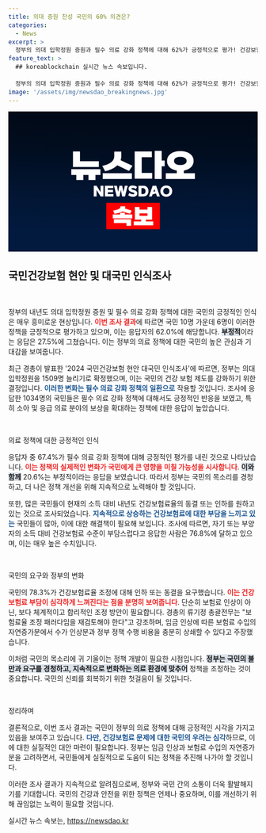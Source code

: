 ```yaml
---
title: 의대 증원 찬성 국민의 60% 의견은?
categories:
  - News
excerpt: >
  정부의 의대 입학정원 증원과 필수 의료 강화 정책에 대해 62%가 긍정적으로 평가! 건강보험료 동결·인하를 원하는 목소리도 78.3%로 급증. 국민의 건강을 위한 변화를 놓치지 마세요!
feature_text: >
  ## koreablockchain 실시간 뉴스 속보입니다.

  정부의 의대 입학정원 증원과 필수 의료 강화 정책에 대해 62%가 긍정적으로 평가! 건강보험료 동결·인하를 원하는 목소리도 78.3%로 급증. 국민의 건강을 위한 변화를 놓치지 마세요!
image: '/assets/img/newsdao_breakingnews.jpg'
---
```


<p><img src="/assets/img/newsdao_breakingnews.jpg" alt="koreablockchain 속보" /></p>

<h2 data-ke-size="size26">국민건강보험 현안 및 대국민 인식조사</h2>

<p data-ke-size="size16">&nbsp;</p>

<p>정부의 내년도 의대 입학정원 증원 및 필수 의료 강화 정책에 대한 국민의 긍정적인 인식은 매우 흥미로운 현상입니다. <b><span style="color: #ee2323;">이번 조사 결과</span></b>에 따르면 국민 10명 가운데 6명이 이러한 정책을 긍정적으로 평가하고 있으며, 이는 응답자의 62.0%에 해당합니다. <b><span style="background-color: #21538527;">부정적</span></b>이라는 응답은 27.5%에 그쳤습니다. 이는 정부의 의료 정책에 대한 국민의 높은 관심과 기대감을 보여줍니다. </p>

<p>최근 경총이 발표한 '2024 국민건강보험 현안 대국민 인식조사'에 따르면, 정부는 의대 입학정원을 1509명 늘리기로 확정했으며, 이는 국민의 건강 보험 제도를 강화하기 위한 결정입니다. <b><span style="color: #1a5490;">이러한 변화는 필수 의료 강화 정책의 일환으로</span></b> 작용할 것입니다. 조사에 응답한 1034명의 국민들은 필수 의료 강화 정책에 대해서도 긍정적인 반응을 보였고, 특히 소아 및 응급 의료 분야의 보상을 확대하는 정책에 대한 응답이 높았습니다. </p>

<p data-ke-size="size16">&nbsp;</p>

<p>의료 정책에 대한 긍정적인 인식</p>

<p>응답자 중 67.4%가 필수 의료 강화 정책에 대해 긍정적인 평가를 내린 것으로 나타났습니다. <b><span style="color: #ee2323;">이는 정책의 실제적인 변화가 국민에게 큰 영향을 미칠 가능성을 시사합니다</span></b>. <b><span style="background-color: #21538527;">이와 함께</span></b> 20.6%는 부정적이라는 응답을 보였습니다. 따라서 정부는 국민의 목소리를 경청하고, 더 나은 정책 개선을 위해 지속적으로 노력해야 할 것입니다. </p>

<p>또한, 많은 국민들이 현재의 소득 대비 내년도 건강보험료율의 동결 또는 인하를 원하고 있는 것으로 조사되었습니다. <b><span style="color: #1a5490;">지속적으로 상승하는 건강보험료에 대한 부담을 느끼고 있는</span></b> 국민들이 많아, 이에 대한 해결책이 필요해 보입니다. 조사에 따르면, 자기 또는 부양자의 소득 대비 건강보험료 수준이 부담스럽다고 응답한 사람은 76.8%에 달하고 있으며, 이는 매우 높은 수치입니다.</p>

<p data-ke-size="size16">&nbsp;</p>

<p>국민의 요구와 정부의 변화</p>

<p>국민의 78.3%가 건강보험료율 조정에 대해 인하 또는 동결을 요구했습니다. <b><span style="color: #ee2323;">이는 건강보험료 부담이 심각하게 느껴진다는 점을 분명히 보여줍니다</span></b>. 단순히 보험료 인상이 아닌, 보다 체계적이고 합리적인 조정 방안이 필요합니다. 경총의 류기정 총괄전무는 "보험료율 조정 패러다임을 재검토해야 한다"고 강조하며, 임금 인상에 따른 보험료 수입의 자연증가분에서 수가 인상분과 정부 정책 수행 비용을 충분히 상쇄할 수 있다고 주장했습니다. </p>

<p>이처럼 국민의 목소리에 귀 기울이는 정책 개발이 필요한 시점입니다. <b><span style="background-color: #21538527;">정부는 국민의 불만과 요구를 경청하고, 지속적으로 변화하는 의료 환경에 맞추어</span></b> 정책을 조정하는 것이 중요합니다. 국민의 신뢰를 회복하기 위한 첫걸음이 될 것입니다.</p>

<p data-ke-size="size16">&nbsp;</p>

<p>정리하며</p>

<p>결론적으로, 이번 조사 결과는 국민이 정부의 의료 정책에 대해 긍정적인 시각을 가지고 있음을 보여주고 있습니다. <b><span style="color: #1a5490;">다만, 건강보험료 문제에 대한 국민의 우려는 심각</span></b>하므로, 이에 대한 실질적인 대안 마련이 필요합니다. 정부는 임금 인상과 보험료 수입의 자연증가분을 고려하면서, 국민들에게 실질적으로 도움이 되는 정책을 추진해 나가야 할 것입니다. </p>

<p>이러한 조사 결과가 지속적으로 알려짐으로써, 정부와 국민 간의 소통이 더욱 활발해지기를 기대합니다. 국민의 건강과 안전을 위한 정책은 언제나 중요하며, 이를 개선하기 위해 끊임없는 노력이 필요할 것입니다.</p>
실시간 뉴스 속보는, <a href="https://newsdao.kr" rel="dofollow">https://newsdao.kr</a>


